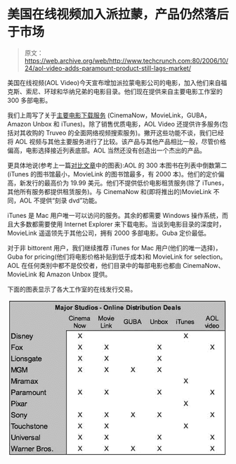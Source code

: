 # 美国在线视频加入派拉蒙，产品仍然落后于市场

> 原文：<https://web.archive.org/web/http://www.techcrunch.com:80/2006/10/24/aol-video-adds-paramount-product-still-lags-market/>

美国在线视频(AOL Video)今天宣布增加派拉蒙电影公司的电影，加入他们来自福克斯、索尼、环球和华纳兄弟的电影目录。他们现在提供来自主要电影工作室的 300 多部电影。

我们上周写了关于[主要电影下载服务](https://web.archive.org/web/20160526204315/http://www.techcrunch.com/2006/10/15/itunes-movies-v-the-rest/) (CinemaNow，MovieLink，GUBA，Amazon Unbox 和 iTunes)。除了销售优质电影，AOL Video 还提供许多服务(包括对其收购的 Truveo 的全面网络视频搜索服务)。撇开这些功能不谈，我们已经将 AOL 视频与其他主要服务进行了比较。该产品与其他产品相比一般，尽管价格偏高，电影选择接近列表底部。AOL 当然还没有创造出一个杰出的产品。

更具体地说(参考上一篇[对比文章](https://web.archive.org/web/20160526204315/http://www.techcrunch.com/2006/10/15/itunes-movies-v-the-rest/)中的图表):AOL 的 300 本图书在列表中倒数第二(iTunes 的图书馆最小，MovieLink 的图书馆最多，有 2000 本)。他们的定价偏高，新发行的最高价为 19.99 美元。他们不提供低价电影租赁服务(除了 iTunes，其他所有服务都提供租赁服务)。与 CinemaNow 和(即将推出的)MovieLink 不同，AOL 不提供“刻录 dvd”功能。

iTunes 是 Mac 用户唯一可以访问的服务。其余的都需要 Windows 操作系统，而且大多数都需要使用 Internet Explorer 来下载电影。当谈到电影目录的深度时，MovieLink 遥遥领先于其他公司，拥有 2000 多部电影。Guba 定价最低。

对于非 bittorent 用户，我们继续推荐 iTunes for Mac 用户(他们的唯一选择)，Guba for pricing(他们将电影价格补贴到低于成本)和 MovieLink for selection。AOL 在任何类别中都不是佼佼者，他们目录中的每部电影也都由 CinemaNow、MovieLink 和 Amazon Unbox 提供。

下面的图表显示了各大工作室的在线发行交易。

![](img/01e6a08384896e034af68447179c1e17.png)